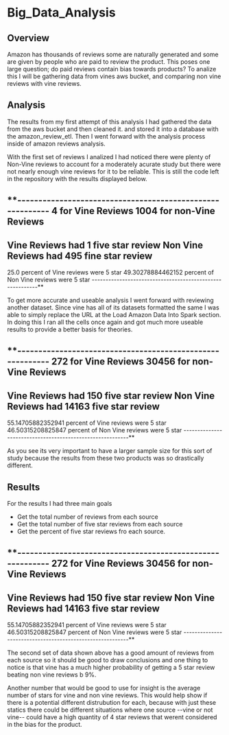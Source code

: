 # Big_Data_Analysis

## Overview
Amazon has thousands of reviews some are naturally generated and some are given by people who are paid to review the product. This poses one large question; do paid reviews contain bias towards products? To analize this I will be gathering data from vines aws bucket, and comparing non vine reviews with vine reviews.

## Analysis 
The results from my first attempt of this analysis I had gathered the data from the aws bucket and then cleaned it. and stored it into a database with the amazon_review_etl. Then I went forward with the analysis process inside of amazon reviews analysis. 

With the first set of reviews I analized I had noticed there were plenty of Non-Vine reviews to account for a moderately acurate study but there were not nearly enough vine reviews for it to be reliable. This is still the code left in the repository with the results displayed below.

**----------------------------------------------------------
4 for Vine Reviews
1004 for non-Vine Reviews
----------------------------------------------------------
Vine Reviews had 1 five star review
Non Vine Reviews had 495 fine star review
----------------------------------------------------------
25.0 percent of Vine reviews were 5 star
49.30278884462152 percent of Non Vine reviews were 5 star
----------------------------------------------------------**

To get more accurate and useable analysis I went forward with reviewing another dataset. Since vine has all of its datasets formatted the same I was able to simply replace the URL at the Load Amazon Data Into Spark section. In doing this I ran all the cells once again and got much more useable results to provide a better basis for theories. 

**----------------------------------------------------------
272 for Vine Reviews
30456 for non-Vine Reviews
----------------------------------------------------------
Vine Reviews had 150 five star review
Non Vine Reviews had 14163 five star review
----------------------------------------------------------
55.14705882352941 percent of Vine reviews were 5 star
46.50315208825847 percent of Non Vine reviews were 5 star
----------------------------------------------------------**

As you see its very important to have a larger sample size for this sort of study because the results from these two products was so drastically different. 


## Results 

For the results I had three main goals 
- Get the total number of reviews from each source
- Get the total number of five star reviews from each source
- Get the percent of five star reviews fro each source.

**----------------------------------------------------------
272 for Vine Reviews
30456 for non-Vine Reviews
----------------------------------------------------------
Vine Reviews had 150 five star review
Non Vine Reviews had 14163 five star review
----------------------------------------------------------
55.14705882352941 percent of Vine reviews were 5 star
46.50315208825847 percent of Non Vine reviews were 5 star
----------------------------------------------------------**

The second set of data shown above has a good amount of reviews from each source so it should be good to draw conclusions and one thing to notice is that vine has a much higher probability of getting a 5 star review beating non vine reviews b 9%.

Another number that would be good to use for insight is the average number of stars for vine and non vine reviews. This would help show if there is a potential different distrubution for each, because with just these statics there could be different situations where one source --vine or not vine-- could have a high quantity of 4 star reviews that werent considered in the bias for the product. 
